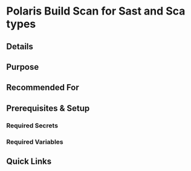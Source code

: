 # Polaris Build Scan for Sast and Sca types                                                                                                                                                                                                      
                                                                                                                                                                                                                                                   
## Details                                                                                                                                                                                                                                         
                                                                                                                                                                                             
                                                                                                                                                                                                                                                   
## Purpose                                                                                                                                                                                                                                         
        
                                                                                                                                                                                                                                                   
## Recommended For                                                                                                                                                                                                                                 
                                                                                                                                                                                     
                                                                                                                                                                                                                                                   
## Prerequisites & Setup                                                                                                                                                                                                                           
                                                                                                                                                                                                                                                   
### Required Secrets                                                                                                                                                                                                                               
                                                                                                                                                         
                                                                                                                                                                                                                                                   
### Required Variables                                                                                                                                                                                                                             
                                                                                                                                                   
                                                                                                                                                                                                                                                   
## Quick Links   
